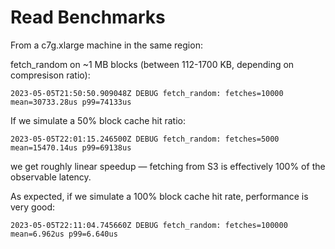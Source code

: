 # Read Benchmarks

From a c7g.xlarge machine in the same region:

fetch_random on ~1 MB blocks (between 112-1700 KB, depending on compresison ratio):
```
2023-05-05T21:50:50.909048Z DEBUG fetch_random: fetches=10000 mean=30733.28us p99=74133us
```

If we simulate a 50% block cache hit ratio:
```
2023-05-05T22:01:15.246500Z DEBUG fetch_random: fetches=5000 mean=15470.14us p99=69138us
```

we get roughly linear speedup — fetching from S3 is effectively 100% of the observable latency.

As expected, if we simulate a 100% block cache hit rate, performance is very good:
```
2023-05-05T22:11:04.745660Z DEBUG fetch_random: fetches=100000 mean=6.962us p99=6.640us
```